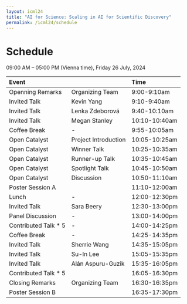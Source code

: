```yaml
---
layout: icml24
title: "AI for Science: Scaling in AI for Scientific Discovery"
permalink: /icml24/schedule
---
```




# Schedule

09:00 AM – 05:00 PM (Vienna time), Friday 26 July, 2024

| Event | | Time |
| :--- | --- | :--- |
| Openning Remarks | Organizing Team | 9:00-9:10am |
| Invited Talk | Kevin Yang | 9:10-9:40am |
| Invited Talk | Lenka Zdeborová | 9:40-10:10am |
| Invited Talk | Megan Stanley | 10:10-10:40am |
| Coffee Break | - | 9:55-10:05am |
| Open Catalyst | Project Introduction | 10:05-10:25am |
| Open Catalyst | Winner Talk | 10:25-10:35am |
| Open Catalyst | Runner-up Talk | 10:35-10:45am |
| Open Catalyst | Spotlight Talk | 10:45-10:50am |
| Open Catalyst | Discussion | 10:50-11:10am |
| Poster Session A | | 11:10-12:00am |
| Lunch | - | 12:00-12:30pm |
| Invited Talk | Sara Beery | 12:30-13:00pm |
| Panel Discussion  | - | 13:00-14:00pm |
| Contributed Talk * 5 | - | 14:00-14:25pm |
| Coffee Break | - | 14:25-14:35pm | 
| Invited Talk | Sherrie Wang |	14:35-15:05pm |
| Invited Talk | Su-In Lee	| 15:05-15:35pm |
| Invited Talk | Alán Aspuru-Guzik |	15:35-16:05pm |
| Contributed Talk * 5 |  | 16:05-16:30pm |
| Closing Remarks | Organizing Team | 16:30-16:35pm |
| Poster Session B | | 16:35-17:30pm |




